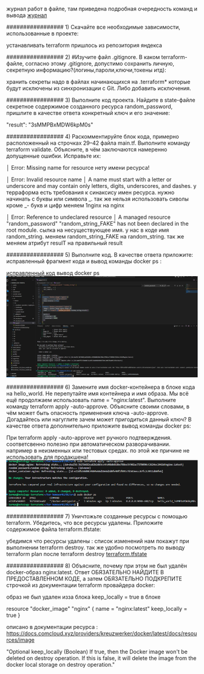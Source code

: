 журнал работ в файле, там приведена подробная очередность команд и вывода
[журнал](/res/домашнее1.txt)

#################
1)
Скачайте все необходимые зависимости, использованные в проекте:

устанавливать terraform пришлось из репозитория яндекса

#################
2)
#Изучите файл .gitignore. В каком terraform-файле, согласно этому .gitignore, допустимо сохранить личную, секретную информацию?(логины,пароли,ключи,токены итд):

хранить секреты надо в файлах начинающихся на .terraform* которые будут исключены из синхронизации с Git. Либо добавить исключения.

#################
3)
Выполните код проекта. Найдите в state-файле секретное содержимое созданного ресурса random_password, пришлите в качестве ответа конкретный ключ и его значение:

"result": "3sMMPBxMDW6kpM0s"

#################
4)
Раскомментируйте блок кода, примерно расположенный на строчках 29–42 файла main.tf. Выполните команду terraform validate.
Объясните, в чём заключаются намеренно допущенные ошибки. Исправьте их:

│ Error: Missing name for resource
нету имени ресурса!


│ Error: Invalid resource name
│ A name must start with a letter or underscore and may contain only letters, digits, underscores, and dashes.
у терраформа есть требования к синаксису имен ресурса. нужно начинать с буквы или символа _. так же нельзя использовать сиволы кроме _- букв и цифр
меняем 1nginx на nginx

│ Error: Reference to undeclared resource
│ A managed resource "random_password" "random_string_FAKE" has not been declared in the root module.
сылка на несуществующее имя. у нас в коде имя random_string. меняем random_string_FAKE на random_string. так же меняем атрибут resulT на правильный result

#################
5)
Выполните код. В качестве ответа приложите: исправленный фрагмент кода и вывод команды docker ps :

[исправленный код](/res/исправленный_код.txt)
вывод docker ps
![docker ps](/res/dockerps.png)

#################
6)
Замените имя docker-контейнера в блоке кода на hello_world. Не перепутайте имя контейнера и имя образа.
 Мы всё ещё продолжаем использовать name = "nginx:latest". Выполните команду terraform apply -auto-approve.
 Объясните своими словами, в чём может быть опасность применения ключа -auto-approve. 
 Догадайтесь или нагуглите зачем может пригодиться данный ключ? В качестве ответа дополнительно приложите вывод команды docker ps:

При terraform apply -auto-approve нет ручного подтверждения. соответсвенно полезно при автоматическом разворачивании. например в неизменных или тестовых средах. по этой же причине не использовать для продакшена!
![docker ps](/res/dockerps_2.png)

#################
7)
Уничтожьте созданные ресурсы с помощью terraform. Убедитесь, что все ресурсы удалены. Приложите содержимое файла terraform.tfstate:

убедимся что ресурсы удалены :
список изменений нам покажут при выполнении terraform destroy. так же удобно посмотреть по выводу terraform plan после terraform destroy
[terraform.tfstate](/res/after_destroy.terraform.tfstate)

#################
8)
Объясните, почему при этом не был удалён docker-образ nginx:latest.
 Ответ ОБЯЗАТЕЛЬНО НАЙДИТЕ В ПРЕДОСТАВЛЕННОМ КОДЕ, а затем ОБЯЗАТЕЛЬНО ПОДКРЕПИТЕ строчкой из документации terraform провайдера docker:

образ не был удален изза блока keep_locally = true в блоке 

resource "docker_image" "nginx" {
  name         = "nginx:latest"
  keep_locally = true
}

описано в документации ресурса :
https://docs.comcloud.xyz/providers/kreuzwerker/docker/latest/docs/resources/image

"Optional
keep_locally (Boolean) If true, then the Docker image won't be deleted on destroy operation. If this is false, it will delete the image from the docker local storage on destroy operation."
